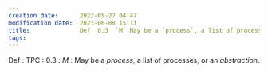 ```yaml
---
creation date:		2023-05-27 04:47
modification date:	2023-06-08 15:11
title: 				Def  0.3  `M` May be a `process`, a list of processes, or an `abstraction`.
tags:
---
```


Def : TPC : 0.3 : $M$ : May be a $process$, a list of processes, or an $abstraction$.